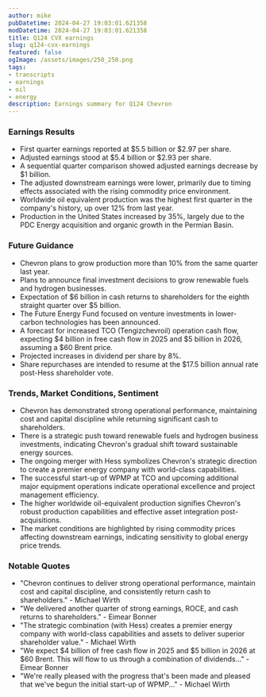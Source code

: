 ```yaml
---
author: mike
pubDatetime: 2024-04-27 19:03:01.621358
modDatetime: 2024-04-27 19:03:01.621358
title: Q124 CVX earnings
slug: q124-cvx-earnings
featured: false
ogImage: /assets/images/250_250.png
tags:
- transcripts
- earnings
- oil
- energy
description: Earnings summary for Q124 Chevron
---
```

### Earnings Results
- First quarter earnings reported at $5.5 billion or $2.97 per share.
- Adjusted earnings stood at $5.4 billion or $2.93 per share.
- A sequential quarter comparison showed adjusted earnings decrease by $1 billion.
- The adjusted downstream earnings were lower, primarily due to timing effects associated with the rising commodity price environment.
- Worldwide oil equivalent production was the highest first quarter in the company's history, up over 12% from last year.
- Production in the United States increased by 35%, largely due to the PDC Energy acquisition and organic growth in the Permian Basin.

### Future Guidance
- Chevron plans to grow production more than 10% from the same quarter last year.
- Plans to announce final investment decisions to grow renewable fuels and hydrogen businesses.
- Expectation of $6 billion in cash returns to shareholders for the eighth straight quarter over $5 billion.
- The Future Energy Fund focused on venture investments in lower-carbon technologies has been announced.
- A forecast for increased TCO (Tengizchevroil) operation cash flow, expecting $4 billion in free cash flow in 2025 and $5 billion in 2026, assuming a $60 Brent price.
- Projected increases in dividend per share by 8%.
- Share repurchases are intended to resume at the $17.5 billion annual rate post-Hess shareholder vote.

### Trends, Market Conditions, Sentiment
- Chevron has demonstrated strong operational performance, maintaining cost and capital discipline while returning significant cash to shareholders.
- There is a strategic push toward renewable fuels and hydrogen business investments, indicating Chevron's gradual shift toward sustainable energy sources.
- The ongoing merger with Hess symbolizes Chevron's strategic direction to create a premier energy company with world-class capabilities.
- The successful start-up of WPMP at TCO and upcoming additional major equipment operations indicate operational excellence and project management efficiency.
- The higher worldwide oil-equivalent production signifies Chevron's robust production capabilities and effective asset integration post-acquisitions.
- The market conditions are highlighted by rising commodity prices affecting downstream earnings, indicating sensitivity to global energy price trends.

### Notable Quotes
- "Chevron continues to deliver strong operational performance, maintain cost and capital discipline, and consistently return cash to shareholders." - Michael Wirth
- "We delivered another quarter of strong earnings, ROCE, and cash returns to shareholders." - Eimear Bonner
- "The strategic combination (with Hess) creates a premier energy company with world-class capabilities and assets to deliver superior shareholder value." - Michael Wirth
- "We expect $4 billion of free cash flow in 2025 and $5 billion in 2026 at $60 Brent. This will flow to us through a combination of dividends..." - Eimear Bonner
- "We're really pleased with the progress that's been made and pleased that we've begun the initial start-up of WPMP..." - Michael Wirth